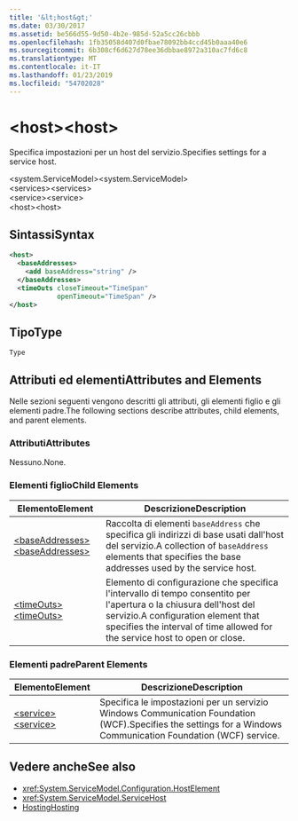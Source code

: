 ```yaml
---
title: '&lt;host&gt;'
ms.date: 03/30/2017
ms.assetid: be566d55-9d50-4b2e-985d-52a5cc26cbbb
ms.openlocfilehash: 1fb35058d407d0fbae78092bb4ccd45b0aaa40e6
ms.sourcegitcommit: 6b308cf6d627d78ee36dbbae8972a310ac7fd6c8
ms.translationtype: MT
ms.contentlocale: it-IT
ms.lasthandoff: 01/23/2019
ms.locfileid: "54702028"
---
```

# <a name="lthostgt"></a><span data-ttu-id="9c16e-102">&lt;host&gt;</span><span class="sxs-lookup"><span data-stu-id="9c16e-102">&lt;host&gt;</span></span>
<span data-ttu-id="9c16e-103">Specifica impostazioni per un host del servizio.</span><span class="sxs-lookup"><span data-stu-id="9c16e-103">Specifies settings for a service host.</span></span>  
  
 <span data-ttu-id="9c16e-104">\<system.ServiceModel></span><span class="sxs-lookup"><span data-stu-id="9c16e-104">\<system.ServiceModel></span></span>  
<span data-ttu-id="9c16e-105">\<services></span><span class="sxs-lookup"><span data-stu-id="9c16e-105">\<services></span></span>  
<span data-ttu-id="9c16e-106">\<service></span><span class="sxs-lookup"><span data-stu-id="9c16e-106">\<service></span></span>  
<span data-ttu-id="9c16e-107">\<host></span><span class="sxs-lookup"><span data-stu-id="9c16e-107">\<host></span></span>  
  
## <a name="syntax"></a><span data-ttu-id="9c16e-108">Sintassi</span><span class="sxs-lookup"><span data-stu-id="9c16e-108">Syntax</span></span>  
  
```xml  
<host>
  <baseAddresses>
    <add baseAddress="string" />
  </baseAddresses>
  <timeOuts closeTimeout="TimeSpan"
            openTimeout="TimeSpan" />
</host>
```  
  
## <a name="type"></a><span data-ttu-id="9c16e-109">Tipo</span><span class="sxs-lookup"><span data-stu-id="9c16e-109">Type</span></span>  
 `Type`  
  
## <a name="attributes-and-elements"></a><span data-ttu-id="9c16e-110">Attributi ed elementi</span><span class="sxs-lookup"><span data-stu-id="9c16e-110">Attributes and Elements</span></span>  
 <span data-ttu-id="9c16e-111">Nelle sezioni seguenti vengono descritti gli attributi, gli elementi figlio e gli elementi padre.</span><span class="sxs-lookup"><span data-stu-id="9c16e-111">The following sections describe attributes, child elements, and parent elements.</span></span>  
  
### <a name="attributes"></a><span data-ttu-id="9c16e-112">Attributi</span><span class="sxs-lookup"><span data-stu-id="9c16e-112">Attributes</span></span>  
 <span data-ttu-id="9c16e-113">Nessuno.</span><span class="sxs-lookup"><span data-stu-id="9c16e-113">None.</span></span>  
  
### <a name="child-elements"></a><span data-ttu-id="9c16e-114">Elementi figlio</span><span class="sxs-lookup"><span data-stu-id="9c16e-114">Child Elements</span></span>  
  
|<span data-ttu-id="9c16e-115">Elemento</span><span class="sxs-lookup"><span data-stu-id="9c16e-115">Element</span></span>|<span data-ttu-id="9c16e-116">Descrizione</span><span class="sxs-lookup"><span data-stu-id="9c16e-116">Description</span></span>|  
|-------------|-----------------|  
|[<span data-ttu-id="9c16e-117">\<baseAddresses></span><span class="sxs-lookup"><span data-stu-id="9c16e-117">\<baseAddresses></span></span>](../../../../../docs/framework/configure-apps/file-schema/wcf/baseaddresses.md)|<span data-ttu-id="9c16e-118">Raccolta di elementi `baseAddress` che specifica gli indirizzi di base usati dall'host del servizio.</span><span class="sxs-lookup"><span data-stu-id="9c16e-118">A collection of `baseAddress` elements that specifies the base addresses used by the service host.</span></span>|  
|[<span data-ttu-id="9c16e-119">\<timeOuts></span><span class="sxs-lookup"><span data-stu-id="9c16e-119">\<timeOuts></span></span>](../../../../../docs/framework/configure-apps/file-schema/wcf/timeouts.md)|<span data-ttu-id="9c16e-120">Elemento di configurazione che specifica l'intervallo di tempo consentito per l'apertura o la chiusura dell'host del servizio.</span><span class="sxs-lookup"><span data-stu-id="9c16e-120">A configuration element that specifies the interval of time allowed for the service host to open or close.</span></span>|  
  
### <a name="parent-elements"></a><span data-ttu-id="9c16e-121">Elementi padre</span><span class="sxs-lookup"><span data-stu-id="9c16e-121">Parent Elements</span></span>  
  
|<span data-ttu-id="9c16e-122">Elemento</span><span class="sxs-lookup"><span data-stu-id="9c16e-122">Element</span></span>|<span data-ttu-id="9c16e-123">Descrizione</span><span class="sxs-lookup"><span data-stu-id="9c16e-123">Description</span></span>|  
|-------------|-----------------|  
|[<span data-ttu-id="9c16e-124">\<service></span><span class="sxs-lookup"><span data-stu-id="9c16e-124">\<service></span></span>](../../../../../docs/framework/configure-apps/file-schema/wcf/service.md)|<span data-ttu-id="9c16e-125">Specifica le impostazioni per un servizio Windows Communication Foundation (WCF).</span><span class="sxs-lookup"><span data-stu-id="9c16e-125">Specifies the settings for a Windows Communication Foundation (WCF) service.</span></span>|  
  
## <a name="see-also"></a><span data-ttu-id="9c16e-126">Vedere anche</span><span class="sxs-lookup"><span data-stu-id="9c16e-126">See also</span></span>
- <xref:System.ServiceModel.Configuration.HostElement>
- <xref:System.ServiceModel.ServiceHost>
- [<span data-ttu-id="9c16e-127">Hosting</span><span class="sxs-lookup"><span data-stu-id="9c16e-127">Hosting</span></span>](../../../../../docs/framework/wcf/feature-details/hosting.md)
